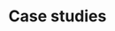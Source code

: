 ---
title: Case studies
aliases:
    - /case-studies
doc_type: about
type: case-studies
sidebar_none: true
---